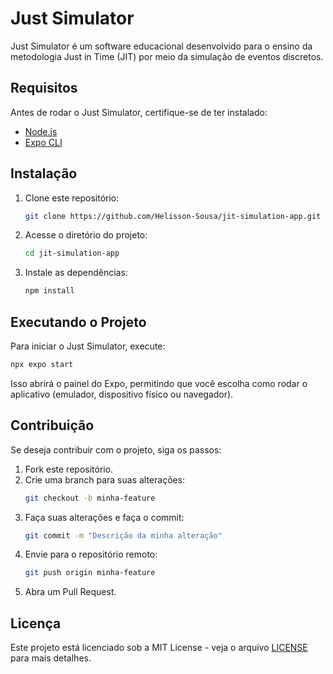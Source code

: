 # Just Simulator

Just Simulator é um software educacional desenvolvido para o ensino da metodologia Just in Time (JIT) por meio da simulação de eventos discretos.

## Requisitos

Antes de rodar o Just Simulator, certifique-se de ter instalado:

- [Node.js](https://nodejs.org/)
- [Expo CLI](https://docs.expo.dev/get-started/installation/)

## Instalação

1. Clone este repositório:
   ```bash
   git clone https://github.com/Helisson-Sousa/jit-simulation-app.git
   ```
2. Acesse o diretório do projeto:
   ```bash
   cd jit-simulation-app
   ```
3. Instale as dependências:
   ```bash
   npm install
   ```

## Executando o Projeto

Para iniciar o Just Simulator, execute:

```bash
npx expo start
```

Isso abrirá o painel do Expo, permitindo que você escolha como rodar o aplicativo (emulador, dispositivo físico ou navegador).

## Contribuição

Se deseja contribuir com o projeto, siga os passos:

1. Fork este repositório.
2. Crie uma branch para suas alterações:
   ```bash
   git checkout -b minha-feature
   ```
3. Faça suas alterações e faça o commit:
   ```bash
   git commit -m "Descrição da minha alteração"
   ```
4. Envie para o repositório remoto:
   ```bash
   git push origin minha-feature
   ```
5. Abra um Pull Request.

## Licença

Este projeto está licenciado sob a MIT License - veja o arquivo [LICENSE](LICENSE) para mais detalhes.
